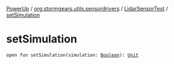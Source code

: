 [PowerUp](../../index.md) / [org.stormgears.utils.sensordrivers](../index.md) / [LidarSensorTest](index.md) / [setSimulation](./set-simulation.md)

# setSimulation

`open fun setSimulation(simulation: `[`Boolean`](https://kotlinlang.org/api/latest/jvm/stdlib/kotlin/-boolean/index.html)`): `[`Unit`](https://kotlinlang.org/api/latest/jvm/stdlib/kotlin/-unit/index.html)